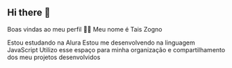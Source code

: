 ## Hi there 👋

<!--
**TaisZogno/TaisZogno** is a ✨ _special_ ✨ repository because its `README.md` (this file) appears on your GitHub profile.

Here are some ideas to get you started:

- 🔭 I’m currently working on ...
- 🌱 I’m currently learning ...
- 👯 I’m looking to collaborate on ...
- 🤔 I’m looking for help with ...
- 💬 Ask me about ...
- 📫 How to reach me: ...
- 😄 Pronouns: ...
- ⚡ Fun fact: ...
-->

Boas vindas ao meu perfil 💙💙
Meu nome é Tais Zogno

Estou estudando na Alura
Estou me desenvolvendo na linguagem JavaScript
Utilizo esse espaço para minha organização e compartilhamento dos meu projetos desenvolvidos
